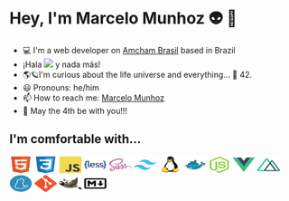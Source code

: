 # Hey, I'm Marcelo Munhoz 👽 :metal:

- :computer: I'm a web developer on [Amcham Brasil](https://www.amcham.com.br) based in Brazil
- ¡Hala <img src="https://upload.wikimedia.org/wikipedia/sco/5/56/Real_Madrid_CF.svg" width="20" /> y nada más!
- 🌎🪐I'm curious about the life universe and everything... 🚀 42.
- :smiley: Pronouns: he/him
- :mailbox: How to reach me: [Marcelo Munhoz](https://marcelomunhoz.com)
- 👋 May the 4th be with you!!!

## I'm comfortable with...

<section>
  <a href="https://html.spec.whatwg.org" target="_blank" title="HTML5"><img src="https://raw.githubusercontent.com/devicons/devicon/master/icons/html5/html5-original.svg" height="30" width="40" /></a>
  <a href="https://www.w3.org/Style/CSS" target="_blank" title="CSS3"><img src="https://raw.githubusercontent.com/devicons/devicon/master/icons/css3/css3-original.svg" height="30" width="40" /></a>
  <a href="https://developer.mozilla.org/en-US/docs/Web/JavaScript" target="_blank" title="JavaScript"><img src="https://raw.githubusercontent.com/devicons/devicon/master/icons/javascript/javascript-original.svg" height="30" width="40" /></a>
  <a href="https://lesscss.org" target="_blank" title="less"><img src="https://raw.githubusercontent.com/devicons/devicon/master/icons/less/less-plain-wordmark.svg" height="30" width="40" /></a>
  <a href="https://sass-lang.com" target="_blank" title="Sass"><img src="https://raw.githubusercontent.com/devicons/devicon/master/icons/sass/sass-original.svg" height="30" width="40" /></a>
  <a href="https://tailwindcss.com" target="_blank" title="Tailwind CSS"><img src="https://raw.githubusercontent.com/devicons/devicon/master/icons/tailwindcss/tailwindcss-plain.svg" height="30" width="40" /></a>
  <a href="https://www.linux.org" target="_blank" title="GNU/Linux"><img src="https://raw.githubusercontent.com/devicons/devicon/master/icons/linux/linux-original.svg" height="30" width="40" /></a>
  <a href="https://www.docker.com" target="_blank" title="Docker"><img src="https://raw.githubusercontent.com/devicons/devicon/master/icons/docker/docker-original.svg" height="30" width="40" /></a>
  <a href="https://nodejs.org" target="_blank" title="Node.js"><img src="https://raw.githubusercontent.com/devicons/devicon/master/icons/nodejs/nodejs-original.svg" height="30" width="40" /></a>
  <a href="https://vuejs.org" target="_blank" title="Vue.js"><img src="https://raw.githubusercontent.com/devicons/devicon/master/icons/vuejs/vuejs-original.svg" height="30" width="40" /></a>
  <a href="https://nuxt.com" target="_blank" title="Nuxt"><img src="https://raw.githubusercontent.com/devicons/devicon/master/icons/nuxtjs/nuxtjs-original.svg" height="30" width="40" /></a>
  <a href="https://yarnpkg.com" target="_blank" title="yarn"><img src="https://raw.githubusercontent.com/devicons/devicon/master/icons/yarn/yarn-original.svg" height="30" width="40" /></a>
  <a href="https://git-scm.com" target="_blank" title="Git"><img src="https://raw.githubusercontent.com/devicons/devicon/master/icons/git/git-original.svg" height="30" width="40" /></a>
  <a href="https://www.gimp.org" target="_blank" title="GIMP"><img src="https://raw.githubusercontent.com/devicons/devicon/master/icons/gimp/gimp-original.svg" height="30" width="40" /></a>
  <a href="https://www.markdownguide.org" target="_blank" title="Markdown"><img src="https://raw.githubusercontent.com/devicons/devicon/master/icons/markdown/markdown-original.svg" height="30" width="40" /></a>
</section>
